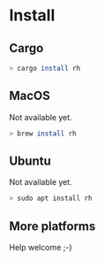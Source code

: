# Install

## Cargo

```bash
> cargo install rh
```

## MacOS

Not available yet.

```bash
> brew install rh
```

## Ubuntu

Not available yet.

```bash
> sudo apt install rh
```

## More platforms

Help welcome ;-)
